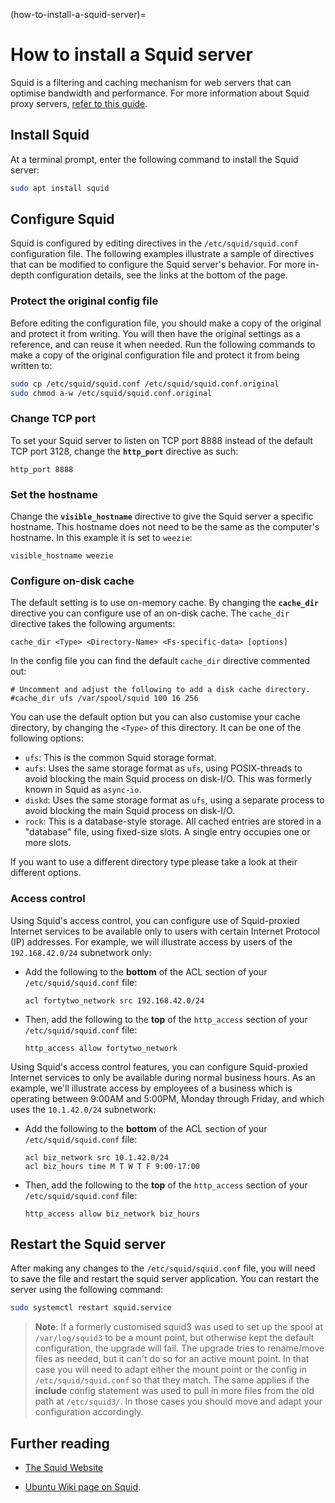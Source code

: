 (how-to-install-a-squid-server)=
# How to install a Squid server

Squid is a filtering and caching mechanism for web servers that can optimise bandwidth and performance. For more information about Squid proxy servers, [refer to this guide](../explanation/about-squid-proxy-servers.md).

## Install Squid

At a terminal prompt, enter the following command to install the Squid server:

```bash
sudo apt install squid
```

## Configure Squid

Squid is configured by editing directives in the `/etc/squid/squid.conf` configuration file. The following examples illustrate a sample of directives that can be modified to configure the Squid server's behavior. For more in-depth configuration details, see the links at the bottom of the page.

### Protect the original config file

Before editing the configuration file, you should make a copy of the original and protect it from writing. You will then have the original settings as a reference, and can reuse it when needed. Run the following commands to make a copy of the original configuration file and protect it from being written to:

```bash
sudo cp /etc/squid/squid.conf /etc/squid/squid.conf.original
sudo chmod a-w /etc/squid/squid.conf.original
```

### Change TCP port

To set your Squid server to listen on TCP port 8888 instead of the default TCP port 3128, change the **`http_port`** directive as such:

```text
http_port 8888
```

### Set the hostname

Change the **`visible_hostname`** directive to give the Squid server a specific hostname. This hostname does not need to be the same as the computer's hostname. In this example it is set to `weezie`:
    
```text
visible_hostname weezie
```

### Configure on-disk cache

The default setting is to use on-memory cache. By changing the **`cache_dir`** directive you can configure use of an on-disk cache. The `cache_dir` directive takes the following arguments:

```text
cache_dir <Type> <Directory-Name> <Fs-specific-data> [options]
```

In the config file you can find the default `cache_dir` directive commented out:

```text
# Uncomment and adjust the following to add a disk cache directory.
#cache_dir ufs /var/spool/squid 100 16 256
```

You can use the default option but you can also customise your cache directory, by changing the `<Type>` of this directory. It can be one of the following options: 

* `ufs`: This is the common Squid storage format.
* `aufs`: Uses the same storage format as `ufs`, using POSIX-threads to avoid blocking the main Squid process on disk-I/O. This was formerly known in Squid as `async-io`.
* `diskd`: Uses the same storage format as `ufs`, using a separate process to avoid blocking the main Squid process on disk-I/O.
* `rock`: This is a database-style storage. All cached entries are stored in a "database" file, using fixed-size slots. A single entry occupies one or more slots.

If you want to use a different directory type please take a look at their different options.

### Access control

Using Squid's access control, you can configure use of Squid-proxied Internet services to be available only to users with certain Internet Protocol (IP) addresses. For example, we will illustrate access by users of the `192.168.42.0/24` subnetwork only:

* Add the following to the **bottom** of the ACL section of your `/etc/squid/squid.conf` file:
   
   ```text    
   acl fortytwo_network src 192.168.42.0/24
    ```

* Then, add the following to the **top** of the `http_access` section of your `/etc/squid/squid.conf` file:
    
   ```text
   http_access allow fortytwo_network
   ```

Using Squid's access control features, you can configure Squid-proxied Internet services to only be available during normal business hours. As an example, we'll illustrate access by employees of a business which is operating between 9:00AM and 5:00PM, Monday through Friday, and which uses the `10.1.42.0/24` subnetwork:
    
* Add the following to the **bottom** of the ACL section of your `/etc/squid/squid.conf` file:

   ```text
   acl biz_network src 10.1.42.0/24
   acl biz_hours time M T W T F 9:00-17:00
   ```

* Then, add the following to the **top** of the `http_access` section of your `/etc/squid/squid.conf` file:

   ```text
   http_access allow biz_network biz_hours
   ```

## Restart the Squid server

After making any changes to the `/etc/squid/squid.conf` file, you will need to save the file and restart the squid server application. You can restart the server using the following command:

```bash
sudo systemctl restart squid.service
```

> **Note**:
> If a formerly customised squid3 was used to set up the spool at `/var/log/squid3` to be a mount point, but otherwise kept the default configuration, the upgrade will fail. The upgrade tries to rename/move files as needed, but it can't do so for an active mount point. In that case you will need to adapt either the mount point or the config in `/etc/squid/squid.conf` so that they match.
> The same applies if the **include** config statement was used to pull in more files from the old path at `/etc/squid3/`. In those cases you should move and adapt your configuration accordingly.

## Further reading

- [The Squid Website](http://www.squid-cache.org/)

- [Ubuntu Wiki page on Squid](https://help.ubuntu.com/community/Squid).
